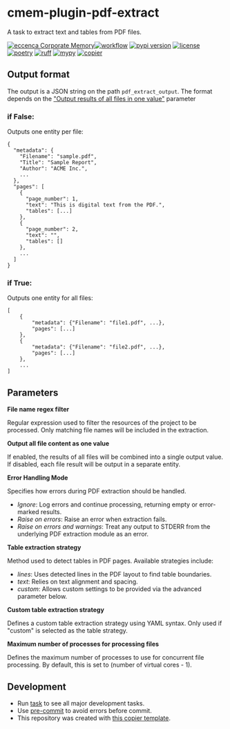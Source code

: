 # cmem-plugin-pdf-extract

A task to extract text and tables from PDF files.

[![eccenca Corporate Memory][cmem-shield]][cmem-link][![workflow](https://github.com/eccenca/cmem-plugin-pfd-extract/actions/workflows/check.yml/badge.svg)](https://github.com/eccenca/cmem-plugin-pfd-extract/actions) [![pypi version](https://img.shields.io/pypi/v/cmem-plugin-pdf-extract)](https://pypi.org/project/cmem-plugin-pdf-extract) [![license](https://img.shields.io/pypi/l/cmem-plugin-pdf-extract)](https://pypi.org/project/cmem-plugin-pdf-extract)
[![poetry][poetry-shield]][poetry-link] [![ruff][ruff-shield]][ruff-link] [![mypy][mypy-shield]][mypy-link] [![copier][copier-shield]][copier] 


## Output format

The output is a JSON string on the path `pdf_extract_output`. The format depends on the
["Output results of all files in one value"](#all_files) parameter

### if False:

Outputs one entity per file:

```
{
  "metadata": {
    "Filename": "sample.pdf",
    "Title": "Sample Report",
    "Author": "ACME Inc.",
    ...
  },
  "pages": [
    {
      "page_number": 1,
      "text": "This is digital text from the PDF.",
      "tables": [...]
    },
    {
      "page_number": 2,
      "text": "",
      "tables": []
    },
    ...
  ]
}
```

### if True:
Outputs one entity for all files:

```
[
    {
        "metadata": {"Filename": "file1.pdf", ...},
        "pages": [...]
    },
    {
        "metadata": {"Filename": "file2.pdf", ...},
        "pages": [...]
    },
    ...
]
```


## Parameters

**<a id="regex">File name regex filter</a>**

Regular expression used to filter the resources of the project to be processed. Only matching file names will be included in the extraction.

**<a id="all_files">Output all file content as one value</a>**

If enabled, the results of all files will be combined into a single output value. If disabled, each file result will be output in a separate entity.

**<a id="error_handling">Error Handling Mode</a>**

Specifies how errors during PDF extraction should be handled.  
- *Ignore*: Log errors and continue processing, returning empty or error-marked results.  
- *Raise on errors*: Raise an error when extraction fails.  
- *Raise on errors and warnings*: Treat any output to STDERR from the underlying PDF extraction module as an error.

**<a id="table_strategy">Table extraction strategy</a>**

Method used to detect tables in PDF pages. Available strategies include:  
- *lines*: Uses detected lines in the PDF layout to find table boundaries.  
- *text*: Relies on text alignment and spacing.  
- *custom*: Allows custom settings to be provided via the advanced parameter below.

**<a id="custom_table_strategy">Custom table extraction strategy</a>**

Defines a custom table extraction strategy using YAML syntax. Only used if "custom" is selected as the table strategy.

**<a id="max_processes">Maximum number of processes for processing files</a>**

Defines the maximum number of processes to use for concurrent file processing. By default, this is set to (number of virtual cores - 1).


## Development

- Run [task](https://taskfile.dev/) to see all major development tasks.
- Use [pre-commit](https://pre-commit.com/) to avoid errors before commit.
- This repository was created with [this copier template](https://github.com/eccenca/cmem-plugin-template).

[cmem-link]: https://documentation.eccenca.com
[cmem-shield]: https://img.shields.io/endpoint?url=https://dev.documentation.eccenca.com/badge.json
[poetry-link]: https://python-poetry.org/
[poetry-shield]: https://img.shields.io/endpoint?url=https://python-poetry.org/badge/v0.json
[ruff-link]: https://docs.astral.sh/ruff/
[ruff-shield]: https://img.shields.io/endpoint?url=https://raw.githubusercontent.com/astral-sh/ruff/main/assets/badge/v2.json&label=Code%20Style
[mypy-link]: https://mypy-lang.org/
[mypy-shield]: https://www.mypy-lang.org/static/mypy_badge.svg
[copier]: https://copier.readthedocs.io/
[copier-shield]: https://img.shields.io/endpoint?url=https://raw.githubusercontent.com/copier-org/copier/master/img/badge/badge-grayscale-inverted-border-purple.json
